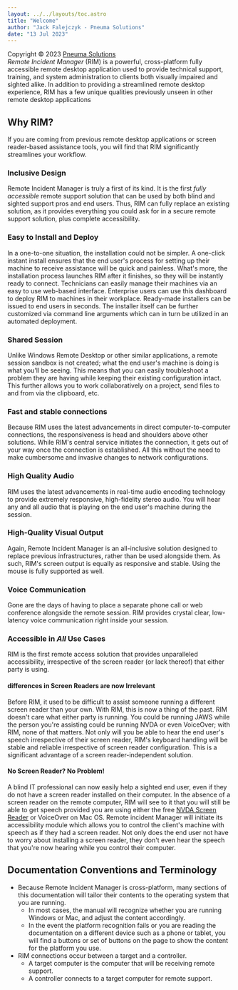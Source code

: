 ```yaml
---
layout: ../../layouts/toc.astro
title: "Welcome"
author: "Jack Falejczyk - Pneuma Solutions"
date: "13 Jul 2023"
---
```

Copyright © 2023 [Pneuma Solutions](https://www.pneumasolutions.com)  
*Remote Incident Manager* (RIM) is a powerful, cross-platform fully accessible remote desktop application used to provide technical support, training, and system administration to clients both visually impaired and sighted alike. In addition to providing a streamlined remote desktop experience, RIM has a few unique qualities previously unseen in other remote desktop applications
## Why RIM?
If you are coming from previous remote desktop applications or screen reader-based assistance tools, you will find that RIM significantly streamlines your workflow.
### Inclusive Design
Remote Incident Manager is truly a first of its kind. It is the first *fully accessible* remote support solution that can be used by both blind and sighted support pros and end users. Thus, RIM can fully replace an existing solution, as it provides everything you could ask for in a secure remote support solution, plus complete accessibility.
### Easy to Install and Deploy
In a one-to-one situation, the installation could not be simpler. A one-click instant install ensures that the end user's process for setting up their machine to receive assistance will be quick and painless. What's more, the installation process launches RIM after it finishes, so they will be instantly ready to connect.
Technicians can easily manage their machines via an easy to use web-based interface. Enterprise users can use this dashboard to deploy RIM to machines in their workplace. Ready-made installers can be issued to end users in seconds. The installer itself can be further customized via command line arguments which can in turn be utilized in an automated deployment.
### Shared Session
Unlike Windows Remote Desktop or other similar applications, a remote session sandbox is not created; what the end user's machine is doing is what you'll be seeing. This means that you can easily troubleshoot a problem they are having while keeping their existing configuration intact. This further allows you to work collaboratively on a project, send files to and from via the clipboard, etc.
### Fast and stable connections
Because RIM uses the latest advancements in direct computer-to-computer connections, the responsiveness is head and shoulders above other solutions. While RIM's central service initiates the connection, it gets out of your way once the connection is established. All this without the need to make cumbersome and invasive changes to network configurations.
### High Quality Audio
RIM uses the latest advancements in real-time audio encoding technology to provide extremely responsive, high-fidelity stereo audio. You will hear any and all audio that is playing on the end user's machine during the session.
### High-Quality Visual Output
Again, Remote Incident Manager is an all-inclusive solution designed to replace previous infrastructures, rather than be used alongside them. As such, RIM's screen output is equally as responsive and stable. Using the mouse is fully supported as well.
### Voice Communication
Gone are the days of having to place a separate phone call or web conference alongside the remote session. RIM provides crystal clear, low-latency voice communication right inside your session.
### Accessible in *All* Use Cases
RIM is the first remote access solution that provides unparalleled accessibility, irrespective of the screen reader (or lack thereof) that either party is using.
#### differences in Screen Readers are now Irrelevant
Before RIM, it used to be difficult to assist someone running a different screen reader than your own. With RIM, this is now a thing of the past. RIM doesn't care what either party is running. You could be running JAWS while the person you're assisting could be running NVDA or even VoiceOver; with RIM, none of that matters. Not only will you be able to hear the end user's speech irrespective of their screen reader, RIM's keyboard handling will be stable and reliable irrespective of screen reader configuration. This is a significant advantage of a screen reader-independent solution.
#### No Screen Reader? No Problem!
A blind IT professional can now easily help a sighted end user, even if they do not have a screen reader installed on their computer. In the absence of a screen reader on the remote computer, RIM will see to it that you will still be able to get speech provided you are using either the free [NVDA Screen Reader](https://nvaccess.org) or VoiceOver on Mac OS. Remote incident Manager will initiate its accessibility module which allows you to control the client's machine with speech as if they had a screen reader. Not only does the end user not have to worry about installing a screen reader, they don't even hear the speech that you're now hearing while you control their computer.
## Documentation Conventions and Terminology
* Because Remote Incident Manager is cross-platform, many sections of this documentation will tailor their contents to the operating system that you are running.
    * In most cases, the manual will recognize whether you are running Windows or Mac, and adjust the content accordingly.
    * In the event the platform recognition fails or you are reading the documentation on a different device such as a phone or tablet, you will find a buttons or set of buttons on the page to show the content for the platform you use.
* RIM connections occur between a target and a controller.
    * A target computer is the computer that will be receiving remote support.
    * A controller connects to a target computer for remote support.
<!-- end -->